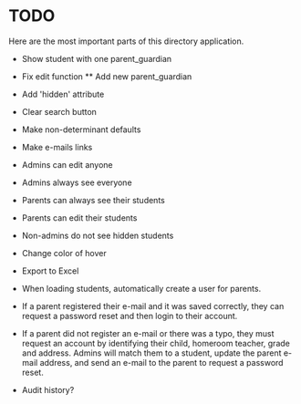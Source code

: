 # TODO

Here are the most important parts of this directory application.

* Show student with one parent_guardian

* Fix edit function
** Add new parent_guardian

* Add 'hidden' attribute

* Clear search button

* Make non-determinant defaults

* Make e-mails links

* Admins can edit anyone

* Admins always see everyone

* Parents can always see their students

* Parents can edit their students

* Non-admins do not see hidden students

* Change color of hover

* Export to Excel

* When loading students, automatically create a user for parents.

* If a parent registered their e-mail and it was saved correctly,
  they can request a password reset and then login to their account.

* If a parent did not register an e-mail or there was a typo, they must
  request an account by identifying their child, homeroom teacher, grade
and address. Admins will match them to a student, update the parent
e-mail address, and send an e-mail to the parent to request a password
reset.

* Audit history?

